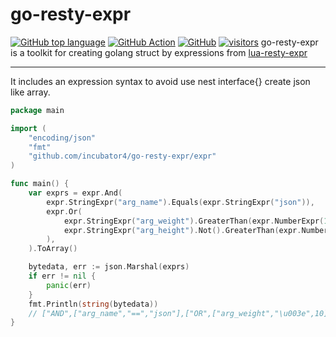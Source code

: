 # go-resty-expr

[![GitHub top language](https://img.shields.io/github/languages/top/incubator4/go-resty-expr?style=flat)](https://kotlinlang.org/)
[![GitHub Action](https://github.com/incubator4/mirai-console-saucenao/workflows/Gradle%20CI/badge.svg?branch=main)](https://github.com/<OWNER>/<REPOSITORY>/actions/workflows/<WORKFLOW_FILE>/badge.svg)
[![GitHub](https://img.shields.io/github/license/incubator4/mirai-console-saucenao?style=flat)](https://github.com/incubator4/go-resty-expr/blob/main/LICENSE)
[![visitors](https://visitor-badge.glitch.me/badge?page_id=incubator4.mirai%2Dconsole%2Dsaucenao)]()
go-resty-expr is a toolkit for creating golang struct by expressions from [lua-resty-expr](https://github.com/api7/lua-resty-expr)

---
It includes an expression syntax to avoid use nest interface{} create json like array.

```go
package main

import (
	"encoding/json"
	"fmt"
	"github.com/incubator4/go-resty-expr/expr"
)

func main() {
	var exprs = expr.And(
		expr.StringExpr("arg_name").Equals(expr.StringExpr("json")),
		expr.Or(
			expr.StringExpr("arg_weight").GreaterThan(expr.NumberExpr(10)),
			expr.StringExpr("arg_height").Not().GreaterThan(expr.NumberExpr(15)),
		),
	).ToArray()

	bytedata, err := json.Marshal(exprs)
	if err != nil {
		panic(err)
	}
	fmt.Println(string(bytedata))
	// ["AND",["arg_name","==","json"],["OR",["arg_weight","\u003e",10],["arg_height","!","\u003e",15]]]
}
```